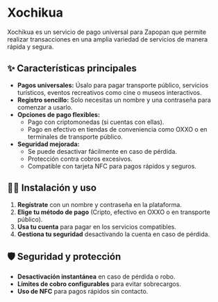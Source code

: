 # Xochikua

Xochikua es un servicio de pago universal para Zapopan que permite realizar transacciones en una amplia variedad de servicios de manera rápida y segura.

## ✨ Características principales

- **Pagos universales:** Úsalo para pagar transporte público, servicios turísticos, eventos recreativos como cine o museos interactivos.
- **Registro sencillo:** Solo necesitas un nombre y una contraseña para comenzar a usarlo.
- **Opciones de pago flexibles:**
  - Pago con criptomonedas (si cuentas con ellas).
  - Pago en efectivo en tiendas de conveniencia como OXXO o en terminales de transporte público.
- **Seguridad mejorada:**
  - Se puede desactivar fácilmente en caso de pérdida.
  - Protección contra cobros excesivos.
  - Compatible con tarjeta NFC para pagos rápidos y seguros.

## 👨‍💻 Instalación y uso

1. **Regístrate** con un nombre y contraseña en la plataforma.
2. **Elige tu método de pago** (Cripto, efectivo en OXXO o en transporte público).
3. **Usa tu cuenta** para pagar en los servicios compatibles.
4. **Gestiona tu seguridad** desactivando la cuenta en caso de pérdida.

## 🛡️ Seguridad y protección

- **Desactivación instantánea** en caso de pérdida o robo.
- **Límites de cobro configurables** para evitar sobrecargos.
- **Uso de NFC** para pagos rápidos sin contacto.

